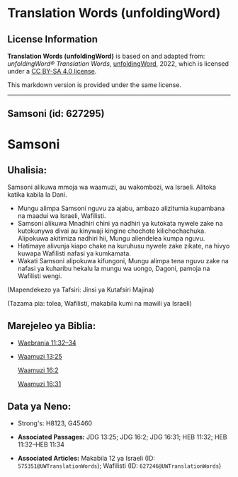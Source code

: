 # Translation Words (unfoldingWord)

## License Information

**Translation Words (unfoldingWord)** is based on and adapted from: _unfoldingWord® Translation Words_, [unfoldingWord](https://unfoldingword.org/utw), 2022, which is licensed under a [CC BY-SA 4.0 license](https://creativecommons.org/licenses/by-sa/4.0/legalcode.en).

This markdown version is provided under the same license.



--------------------------------

## Samsoni (id: 627295)

Samsoni
=======

Uhalisia:
---------

Samsoni alikuwa mmoja wa waamuzi, au wakombozi, wa Israeli. Alitoka katika kabila la Dani.

* Mungu alimpa Samsoni nguvu za ajabu, ambazo alizitumia kupambana na maadui wa Israeli, Wafilisti.
* Samsoni alikuwa Mnadhiri chini ya nadhiri ya kutokata nywele zake na kutokunywa divai au kinywaji kingine chochote kilichochachuka. Alipokuwa akitimiza nadhiri hii, Mungu aliendelea kumpa nguvu.
* Hatimaye alivunja kiapo chake na kuruhusu nywele zake zikate, na hivyo kuwapa Wafilisti nafasi ya kumkamata.
* Wakati Samsoni alipokuwa kifungoni, Mungu alimpa tena nguvu zake na nafasi ya kuharibu hekalu la mungu wa uongo, Dagoni, pamoja na Wafilisti wengi.

(Mapendekezo ya Tafsiri: Jinsi ya Kutafsiri Majina)

(Tazama pia: tolea, Wafilisti, makabila kumi na mawili ya Israeli)

Marejeleo ya Biblia:
--------------------

* [Waebrania 11:32–34](https://ref.ly/Heb11:32-Heb11:34)
* [Waamuzi 13:25](https://ref.ly/Judg13:25)

    [Waamuzi 16:2](https://ref.ly/Judg16:2)

    [Waamuzi 16:31](https://ref.ly/Judg16:31)

Data ya Neno:
-------------

* Strong's: H8123, G45460

* **Associated Passages:** JDG 13:25; JDG 16:2; JDG 16:31; HEB 11:32; HEB 11:32–HEB 11:34
* **Associated Articles:** Makabila 12 ya Israeli (ID: `575351@UWTranslationWords`); Wafilisti (ID: `627246@UWTranslationWords`)

